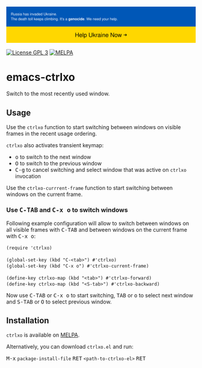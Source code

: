 [![Stand With Ukraine](https://raw.githubusercontent.com/vshymanskyy/StandWithUkraine/main/banner2-direct.svg)](https://stand-with-ukraine.pp.ua)

[![License GPL 3](https://img.shields.io/badge/license-GPL_3-green.svg)](http://www.gnu.org/copyleft/gpl.html)
[![MELPA](http://melpa.org/packages/ctrlxo-badge.svg)](http://melpa.org/#/ctrlxo)

# emacs-ctrlxo

Switch to the most recently used window.

## Usage

Use the `ctrlxo` function to start switching between windows on visible frames in the recent usage ordering.

`ctrlxo` also activates transient keymap:
- <kbd>o</kbd> to switch to the next window
- <kbd>O</kbd> to switch to the previous window
- <kbd>C-g</kbd> to cancel switching and select window that was active on `ctrlxo` invocation

Use the `ctrlxo-currrent-frame` function to start switching between windows on the current frame.

### Use <kbd>C-TAB</kbd> and <kbd>C-x o</kbd> to switch windows

Following example configuration will allow to switch between windows on all visible frames with <kbd>C-TAB</kbd> and between windows on the current frame with <kbd>C-x o</kbd>:

```elisp
(require 'ctrlxo)

(global-set-key (kbd "C-<tab>") #'ctrlxo)
(global-set-key (kbd "C-x o") #'ctrlxo-current-frame)

(define-key ctrlxo-map (kbd "<tab>") #'ctrlxo-forward)
(define-key ctrlxo-map (kbd "<S-tab>") #'ctrlxo-backward)
```

Now use <kbd>C-TAB</kbd> or <kbd>C-x o</kbd> to start switching, <kbd>TAB</kbd> or <kbd>o</kbd> to select next window and <kbd>S-TAB</kbd> or <kbd>O</kbd> to select previous window.

## Installation

`ctrlxo` is available on [MELPA](https://melpa.org/#/ctrlxo).

Alternatively, you can download `ctrlxo.el` and run:

<kbd>M-x</kbd> `package-install-file` <kbd>RET</kbd> `<path-to-ctrlxo-el>` <kbd>RET</kbd>
